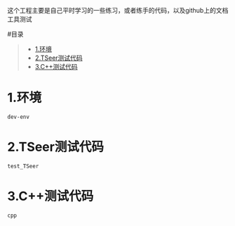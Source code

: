 这个工程主要是自己平时学习的一些练习，或者练手的代码，以及github上的文档工具测试

#目录
> * [1.环境](#main-chapter-1)
> * [2.TSeer测试代码](#main-chapter-2)
> * [3.C++测试代码](#main-chapter-3)

# 1.环境 <a id="main-chapter-1"></a>
    dev-env

# 2.TSeer测试代码 <a id="main-chapter-2"></a>
    test_TSeer

# 3.C++测试代码 <a id="main-chapter-3"></a>
    cpp

